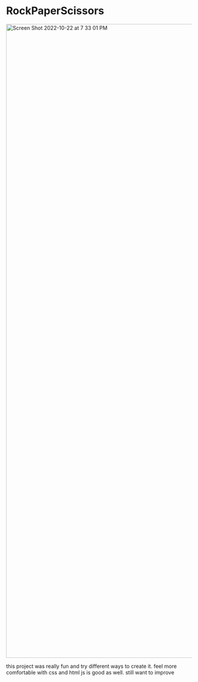 # RockPaperScissors
<img width="1722" alt="Screen Shot 2022-10-22 at 7 33 01 PM" src="https://user-images.githubusercontent.com/113155959/197366228-08ae165a-93e3-42b5-94c1-534545b569b3.png">


this project was really fun and try different ways to create it. 
feel more comfortable with css and html 
js is good as well. still want to improve
